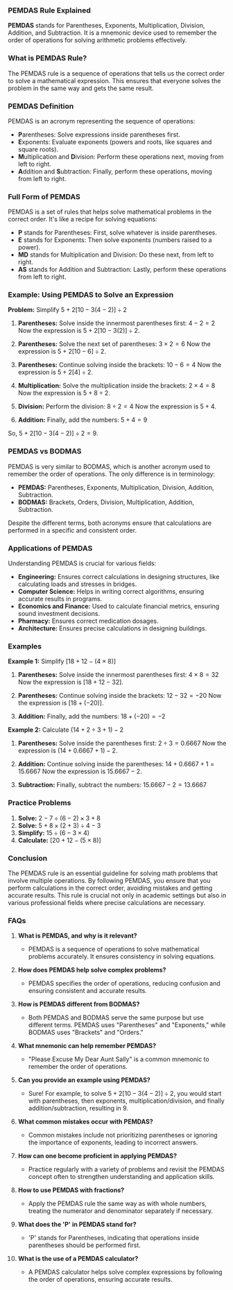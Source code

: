 ### PEMDAS Rule Explained

**PEMDAS** stands for Parentheses, Exponents, Multiplication, Division, Addition, and Subtraction. It is a mnemonic device used to remember the order of operations for solving arithmetic problems effectively.

### What is PEMDAS Rule?
The PEMDAS rule is a sequence of operations that tells us the correct order to solve a mathematical expression. This ensures that everyone solves the problem in the same way and gets the same result. 

### PEMDAS Definition
PEMDAS is an acronym representing the sequence of operations:

- **P**arentheses: Solve expressions inside parentheses first.
- **E**xponents: Evaluate exponents (powers and roots, like squares and square roots).
- **M**ultiplication and **D**ivision: Perform these operations next, moving from left to right.
- **A**ddition and **S**ubtraction: Finally, perform these operations, moving from left to right.

### Full Form of PEMDAS
PEMDAS is a set of rules that helps solve mathematical problems in the correct order. It's like a recipe for solving equations:

- **P** stands for Parentheses: First, solve whatever is inside parentheses.
- **E** stands for Exponents: Then solve exponents (numbers raised to a power).
- **MD** stands for Multiplication and Division: Do these next, from left to right.
- **AS** stands for Addition and Subtraction: Lastly, perform these operations from left to right.

### Example: Using PEMDAS to Solve an Expression

**Problem:** Simplify $5 + 2[10 - 3(4 - 2)] ÷ 2$

1. **Parentheses:** Solve inside the innermost parentheses first:
   $4 - 2 = 2$
   Now the expression is $5 + 2[10 - 3(2)] ÷ 2$.

2. **Parentheses:** Solve the next set of parentheses:
   $3 \times 2 = 6$
   Now the expression is $5 + 2[10 - 6] ÷ 2$.

3. **Parentheses:** Continue solving inside the brackets:
   $10 - 6 = 4$
   Now the expression is $5 + 2[4] ÷ 2$.

4. **Multiplication:** Solve the multiplication inside the brackets:
   $2 \times 4 = 8$
   Now the expression is $5 + 8 ÷ 2$.

5. **Division:** Perform the division:
   $8 ÷ 2 = 4$
   Now the expression is $5 + 4$.

6. **Addition:** Finally, add the numbers:
   $5 + 4 = 9$

So, $5 + 2[10 - 3(4 - 2)] ÷ 2 = 9$.

### PEMDAS vs BODMAS

PEMDAS is very similar to BODMAS, which is another acronym used to remember the order of operations. The only difference is in terminology:
- **PEMDAS:** Parentheses, Exponents, Multiplication, Division, Addition, Subtraction.
- **BODMAS:** Brackets, Orders, Division, Multiplication, Addition, Subtraction.

Despite the different terms, both acronyms ensure that calculations are performed in a specific and consistent order.

### Applications of PEMDAS

Understanding PEMDAS is crucial for various fields:

- **Engineering:** Ensures correct calculations in designing structures, like calculating loads and stresses in bridges.
- **Computer Science:** Helps in writing correct algorithms, ensuring accurate results in programs.
- **Economics and Finance:** Used to calculate financial metrics, ensuring sound investment decisions.
- **Pharmacy:** Ensures correct medication dosages.
- **Architecture:** Ensures precise calculations in designing buildings.

### Examples

**Example 1:** Simplify $[18 + {12 - (4 \times 8)}]$

1. **Parentheses:** Solve inside the innermost parentheses first:
   $4 \times 8 = 32$
   Now the expression is $[18 + {12 - 32}]$.

2. **Parentheses:** Continue solving inside the brackets:
   $12 - 32 = -20$
   Now the expression is $[18 + (-20)]$.

3. **Addition:** Finally, add the numbers:
   $18 + (-20) = -2$

**Example 2:** Calculate $(14 + 2 \div 3 + 1) - 2$

1. **Parentheses:** Solve inside the parentheses first:
   $2 \div 3 = 0.6667$
   Now the expression is $(14 + 0.6667 + 1) - 2$.

2. **Addition:** Continue solving inside the parentheses:
   $14 + 0.6667 + 1 = 15.6667$
   Now the expression is $15.6667 - 2$.

3. **Subtraction:** Finally, subtract the numbers:
   $15.6667 - 2 = 13.6667$

### Practice Problems

1. **Solve:** $2 - 7 \div (6 - 2) \times 3 + 8$
2. **Solve:** $5 + 8 \times (2 + 3) \div 4 - 3$
3. **Simplify:** $15 \div (6 - 3 \times 4)$
4. **Calculate:** $[20 + {12 - (5 \times 8)}]$

### Conclusion

The PEMDAS rule is an essential guideline for solving math problems that involve multiple operations. By following PEMDAS, you ensure that you perform calculations in the correct order, avoiding mistakes and getting accurate results. This rule is crucial not only in academic settings but also in various professional fields where precise calculations are necessary.

### FAQs

1. **What is PEMDAS, and why is it relevant?**
   - PEMDAS is a sequence of operations to solve mathematical problems accurately. It ensures consistency in solving equations.

2. **How does PEMDAS help solve complex problems?**
   - PEMDAS specifies the order of operations, reducing confusion and ensuring consistent and accurate results.

3. **How is PEMDAS different from BODMAS?**
   - Both PEMDAS and BODMAS serve the same purpose but use different terms. PEMDAS uses "Parentheses" and "Exponents," while BODMAS uses "Brackets" and "Orders."

4. **What mnemonic can help remember PEMDAS?**
   - "Please Excuse My Dear Aunt Sally" is a common mnemonic to remember the order of operations.

5. **Can you provide an example using PEMDAS?**
   - Sure! For example, to solve $5 + 2[10 - 3(4 - 2)] ÷ 2$, you would start with parentheses, then exponents, multiplication/division, and finally addition/subtraction, resulting in 9.

6. **What common mistakes occur with PEMDAS?**
   - Common mistakes include not prioritizing parentheses or ignoring the importance of exponents, leading to incorrect answers.

7. **How can one become proficient in applying PEMDAS?**
   - Practice regularly with a variety of problems and revisit the PEMDAS concept often to strengthen understanding and application skills.

8. **How to use PEMDAS with fractions?**
   - Apply the PEMDAS rule the same way as with whole numbers, treating the numerator and denominator separately if necessary.

9. **What does the 'P' in PEMDAS stand for?**
   - 'P' stands for Parentheses, indicating that operations inside parentheses should be performed first.

10. **What is the use of a PEMDAS calculator?**
    - A PEMDAS calculator helps solve complex expressions by following the order of operations, ensuring accurate results.